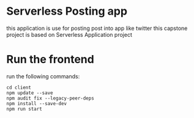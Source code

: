 # Serverless Posting app
this application is use for posting post into app like twitter
this capstone project is based on Serverless Application project

# Run the frontend
run the following commands:
```
cd client
npm update --save
npm audit fix --legacy-peer-deps
npm install --save-dev
npm run start
```